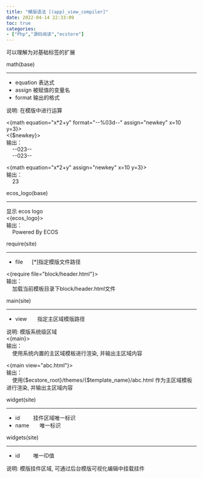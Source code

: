 ```yaml
---
title: "模版语法 [(app)_view_compiler]"
date: 2022-04-14 22:33:09
toc: true
categories:
- ["Php","源码阅读","ecstore"]
---
```


可以理解为对基础标签的扩展

math(base)

---

- equation 表达式
- assign 被赋值的变量名
- format 输出的格式

说明: 在模版中进行运算

<{math equation="x*2+y" format="--%03d--" assign="newkey" x=10 y=3}><br /><{$newkey}><br />输出：<br />    --023--<br />    --023--

<{math equation="x*2+y" assign="newkey" x=10 y=3}><br />输出：<br />    23

ecos_logo(base)

---

显示 ecos logo<br /><{ecos_logo}><br />输出：<br />    Powered By ECOS 




require(site)

---

- file      [*]指定模版文件路径 

<{require file="block/header.html"}><br />输出：<br />    加载当前模板目录下block/header.html文件


main(site)

---

- view       指定主区域模版路径 

说明: 模版系统级区域<br /><{main}><br />输出：<br />    使用系统内置的主区域模板进行渲染, 并输出主区域内容

<{main view="abc.html"}><br />输出：<br />    使用{$ecstore_root}/themes/{$template_name}/abc.html 作为主区域模板进行渲染, 并输出主区域内容


widget(site)

---

- id         挂件区域唯一标识 
- name       唯一标识 

widgets(site)

---

- id         唯一ID值 

说明: 模版挂件区域, 可通过后台模版可视化编辑中挂载挂件

